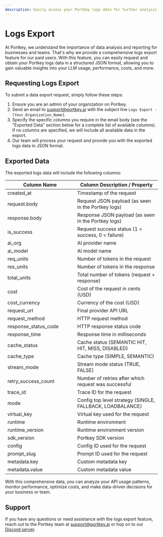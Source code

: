 ```yaml
---
description: Easily access your Portkey logs data for further analysis and reporting
---
```


# Logs Export

At Portkey, we understand the importance of data analysis and reporting for businesses and teams. That's why we provide a comprehensive logs export feature for our paid users. With this feature, you can easily request and obtain your Portkey logs data in a structured JSON format, allowing you to gain valuable insights into your LLM usage, performance, costs, and more.

## Requesting Logs Export

To submit a data export request, simply follow these steps:

1. Ensure you are an admin of your organization on Portkey.
2. Send an email to [support@portkey.ai](mailto:support@portkey.ai) with the subject line `Logs Export - [Your_Organization_Name]`.
3. Specify the specific columns you require in the email body (see the "Exported Data" section below for a complete list of available columns). If no columns are specified, we will include all available data in the export.
4. Our team will process your request and provide you with the exported logs data in JSON format.

## Exported Data

The exported logs data will include the following columns:

<table><thead><tr><th width="214">Column Name</th><th>Column Description / Property</th></tr></thead><tbody><tr><td>created_at</td><td>Timestamp of the request</td></tr><tr><td>request.body</td><td>Request JSON payload (as seen in the Portkey logs)</td></tr><tr><td>response.body</td><td>Response JSON payload (as seen in the Portkey logs)</td></tr><tr><td>is_success</td><td>Request success status (1 = success, 0 = failure)</td></tr><tr><td>ai_org</td><td>AI provider name</td></tr><tr><td>ai_model</td><td>AI model name</td></tr><tr><td>req_units</td><td>Number of tokens in the request</td></tr><tr><td>res_units</td><td>Number of tokens in the response</td></tr><tr><td>total_units</td><td>Total number of tokens (request + response)</td></tr><tr><td>cost</td><td>Cost of the request in cents (USD)</td></tr><tr><td>cost_currency</td><td>Currency of the cost (USD)</td></tr><tr><td>request_url</td><td>Final provider API URL</td></tr><tr><td>request_method</td><td>HTTP request method</td></tr><tr><td>response_status_code</td><td>HTTP response status code</td></tr><tr><td>response_time</td><td>Response time in milliseconds</td></tr><tr><td>cache_status</td><td>Cache status (SEMANTIC HIT, HIT, MISS, DISABLED)</td></tr><tr><td>cache_type</td><td>Cache type (SIMPLE, SEMANTIC)</td></tr><tr><td>stream_mode</td><td>Stream mode status (TRUE, FALSE)</td></tr><tr><td>retry_success_count</td><td>Number of retries after which request was successful</td></tr><tr><td>trace_id</td><td>Trace ID for the request</td></tr><tr><td>mode</td><td>Config top level strategy (SINGLE, FALLBACK, LOADBALANCE)</td></tr><tr><td>virtual_key</td><td>Virtual key used for the request</td></tr><tr><td>runtime</td><td>Runtime environment</td></tr><tr><td>runtime_version</td><td>Runtime environment version</td></tr><tr><td>sdk_version</td><td>Portkey SDK version</td></tr><tr><td>config</td><td>Config ID used for the request</td></tr><tr><td>prompt_slug</td><td>Prompt ID used for the request</td></tr><tr><td>metadata.key</td><td>Custom metadata key</td></tr><tr><td>metadata.value</td><td>Custom metadata value</td></tr></tbody></table>

With this comprehensive data, you can analyze your API usage patterns, monitor performance, optimize costs, and make data-driven decisions for your business or team.

## Support

If you have any questions or need assistance with the logs export feature, reach out to the Portkey team at support@portkey.ai or hop on to our [Discord server](https://portkey.ai/community).
